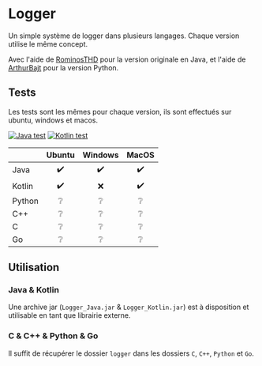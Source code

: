 # Logger

Un simple système de logger dans plusieurs langages. Chaque version utilise le même concept.

Avec l'aide de [RominosTHD](https://github.com/RomainTHD) pour la version originale en Java, et l'aide de [ArthurBajt](https://github.com/ArthurBajt) pour la version Python.

## Tests

Les tests sont les mêmes pour chaque version, ils sont effectués sur ubuntu, windows et macos.

[![Java test](https://github.com/Gashmob/Logger/actions/workflows/java.yml/badge.svg)](https://github.com/Gashmob/Logger/actions/workflows/java.yml)
[![Kotlin test](https://github.com/Gashmob/Logger/actions/workflows/kotlin.yml/badge.svg)](https://github.com/Gashmob/Logger/actions/workflows/kotlin.yml)

|         | Ubuntu           | Windows          | MacOS            |
|:--------|:----------------:|:----------------:|:----------------:|
| Java    |:heavy_check_mark:|:heavy_check_mark:|:heavy_check_mark:|
| Kotlin  |:heavy_check_mark:|:x:               |:heavy_check_mark:|
| Python  |:grey_question:   |:grey_question:   |:grey_question:   |
| C++     |:grey_question:   |:grey_question:   |:grey_question:   |
| C       |:grey_question:   |:grey_question:   |:grey_question:   |
| Go      |:grey_question:   |:grey_question:   |:grey_question:   |


## Utilisation

### Java & Kotlin

Une archive jar (`Logger_Java.jar` & `Logger_Kotlin.jar`) est à disposition et utilisable en tant que librairie externe.

### C & C++ & Python & Go

Il suffit de récupérer le dossier `logger` dans les dossiers `C`, `C++`, `Python` et `Go`.
